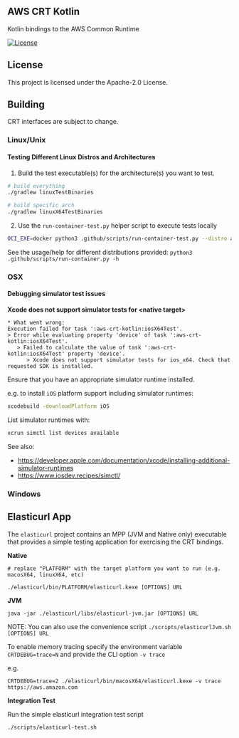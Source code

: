 ## AWS CRT Kotlin

Kotlin bindings to the AWS Common Runtime

[![License][apache-badge]][apache-url]

[apache-badge]: https://img.shields.io/badge/License-Apache%202.0-blue.svg
[apache-url]: LICENSE

## License

This project is licensed under the Apache-2.0 License.

## Building

CRT interfaces are subject to change.

### Linux/Unix

#### Testing Different Linux Distros and Architectures

1. Build the test executable(s) for the architecture(s) you want to test. 

```sh
# build everything
./gradlew linuxTestBinaries

# build specific arch
./gradlew linuxX64TestBinaries
```

2. Use the `run-container-test.py` helper script to execute tests locally

```sh
OCI_EXE=docker python3 .github/scripts/run-container-test.py --distro al2 --arch x64 --test-bin-dir ./aws-crt-kotlin/build/bin
```


See the usage/help for different distributions provided: `python3 .github/scripts/run-container.py -h`


### OSX

#### Debugging simulator test issues

**Xcode does not support simulator tests for \<native target>**

```
* What went wrong:
Execution failed for task ':aws-crt-kotlin:iosX64Test'.
> Error while evaluating property 'device' of task ':aws-crt-kotlin:iosX64Test'.
   > Failed to calculate the value of task ':aws-crt-kotlin:iosX64Test' property 'device'.
      > Xcode does not support simulator tests for ios_x64. Check that requested SDK is installed.
```

Ensure that you have an appropriate simulator runtime installed.

e.g. to install `iOS` platform support including simulator runtimes:
```sh
xcodebuild -downloadPlatform iOS
```

List simulator runtimes with:

```sh
xcrun simctl list devices available
```


See also: 

* https://developer.apple.com/documentation/xcode/installing-additional-simulator-runtimes
* https://www.iosdev.recipes/simctl/

### Windows


## Elasticurl App

The `elasticurl` project contains an MPP (JVM and Native only) executable that provides a simple testing application for exercising the CRT bindings. 

**Native**

```
# replace "PLATFORM" with the target platform you want to run (e.g. macosX64, linuxX64, etc)

./elasticurl/bin/PLATFORM/elasticurl.kexe [OPTIONS] URL
```


**JVM**
```
java -jar ./elasticurl/libs/elasticurl-jvm.jar [OPTIONS] URL
```

NOTE: You can also use the convenience script `./scripts/elasticurlJvm.sh [OPTIONS] URL`

To enable memory tracing specify the environment variable `CRTDEBUG=trace=N` and provide the CLI option `-v trace`

e.g.
```
CRTDEBUG=trace=2 ./elasticurl/bin/macosX64/elasticurl.kexe -v trace https://aws.amazon.com
```


**Integration Test**

Run the simple elasticurl integration test script

`./scripts/elasticurl-test.sh`

